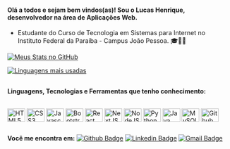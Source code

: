 #### Olá a todos e sejam bem vindos(as)! Sou o Lucas Henrique, desenvolvedor na área de Aplicações Web.

* Estudante do Curso de Tecnologia em Sistemas para Internet no Instituto Federal da Paraíba - Campus João Pessoa. 🎓👨‍💻

[![Meus Stats no GitHub](https://github-readme-stats.vercel.app/api?username=lukehenri13&show_icons=true&theme=transparent#gh-dark-mode-only)](https://github.com/anuraghazra/github-readme-stats)

[![Linguagens mais usadas](https://github-readme-stats.vercel.app/api/top-langs/?username=lukehenri13&layout=pie)](https://github.com/anuraghazra/github-readme-stats)

##

**Linguagens, Tecnologias e Ferramentas que tenho conhecimento:**

<div style="display: inline_block"><br>
    <img align="center" alt="HTML5" height="30" width="40" src="https://cdn.jsdelivr.net/gh/devicons/devicon/icons/html5/html5-original-wordmark.svg">
    <img align="center" alt="CSS3" height="30" width="40" src="https://cdn.jsdelivr.net/gh/devicons/devicon/icons/css3/css3-original-wordmark.svg">
    <img align="center" alt="Javascript" height="30" width="40" src="https://cdn.jsdelivr.net/gh/devicons/devicon/icons/javascript/javascript-original.svg">
    <img align="center" alt="Bootstrap" height="30" width="40" src="https://cdn.jsdelivr.net/gh/devicons/devicon/icons/bootstrap/bootstrap-original.svg">
    <img align="center" alt="React" height="30" width="40" src="https://cdn.jsdelivr.net/gh/devicons/devicon/icons/react/react-original.svg">
    <img align="center" alt="NextJS" height="30" width="40" src="https://cdn.jsdelivr.net/gh/devicons/devicon/icons/nextjs/nextjs-original.svg">
    <img align="center" alt="NodeJS" height="30" width="40" src= src="https://cdn.jsdelivr.net/gh/devicons/devicon/icons/nodejs/nodejs-original.svg">          
    <img align="center" alt="Python" height="30" width="40" src="https://cdn.jsdelivr.net/gh/devicons/devicon/icons/python/python-original-wordmark.svg">
    <img align="center" alt="Java" height="30" width="40" src="https://cdn.jsdelivr.net/gh/devicons/devicon/icons/java/java-original.svg">
    <img align="center" alt="MySQL" height="30" width="40" src="https://cdn.jsdelivr.net/gh/devicons/devicon/icons/mysql/mysql-original.svg>
    <img align="center" alt="Git" height="30" width="40" src="https://cdn.jsdelivr.net/gh/devicons/devicon/icons/git/git-original-wordmark.svg">
    <img align="center" alt="Github" height="30" width="40" src="https://cdn.jsdelivr.net/gh/devicons/devicon/icons/github/github-original.svg">

</div>

##

**Você me encontra em:**
[![Github Badge](http://img.shields.io/badge/-Github-black?style=flat-square&logo=github&link=https://github.com/lukehenri13/)](https://github.com/lukehenri13/) 
[![Linkedin Badge](https://img.shields.io/badge/-LinkedIn-blue?style=flat-square&logo=Linkedin&logoColor=white&link=https://www.linkedin.com/in/lucas-henrique-sch/)](https://www.linkedin.com/in/lucas-henrique-sch)
[![Gmail Badge](https://img.shields.io/badge/-Gmail-d14836?style=flat-square&logo=Gmail&logoColor=white&link=mailto:lucashenriquech@gmail.com)](mailto:lucashenriquech@gmail.com)



